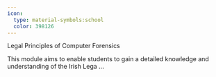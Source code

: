 ```yaml
---
icon:
  type: material-symbols:school
  color: 398126
---
```


Legal Principles of Computer Forensics

This module aims to enable students to gain a detailed knowledge and understanding of the Irish Lega ... 
